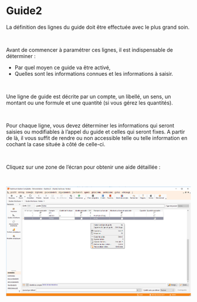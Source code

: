 # Guide2



La définition des lignes du guide doit être effectuée avec le plus grand 
 soin.


 


Avant de commencer à paramétrer ces lignes, il est indispensable de 
 déterminer :


* Par quel moyen 
 ce guide va être activé,
* Quelles sont les 
 informations connues et les informations à saisir.


 


Une ligne de guide est décrite par un compte, un libellé, un sens, un 
 montant ou une formule et une quantité (si vous gérez les quantités).


 


Pour chaque ligne, vous devez déterminer les informations qui seront 
 saisies ou modifiables à l’appel du guide et celles qui seront fixes. 
 A partir de là, il vous suffit de rendre ou non accessible telle ou telle 
 information en cochant la case située à côté de celle-ci.


 


Cliquez sur une zone de l’écran pour obtenir une aide détaillée :


 


![](Guide.png)









